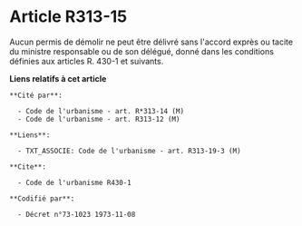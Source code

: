# Article R313-15

Aucun permis de démolir ne peut être délivré sans l'accord exprès ou tacite du ministre responsable ou de son délégué, donné
dans les conditions définies aux articles R. 430-1 et suivants.

**Liens relatifs à cet article**

	**Cité par**:

	  - Code de l'urbanisme - art. R*313-14 (M)
	  - Code de l'urbanisme - art. R313-12 (M)

	**Liens**:

	  - TXT_ASSOCIE: Code de l'urbanisme - art. R313-19-3 (M)

	**Cite**:

	  - Code de l'urbanisme R430-1

	**Codifié par**:

	  - Décret n°73-1023 1973-11-08
